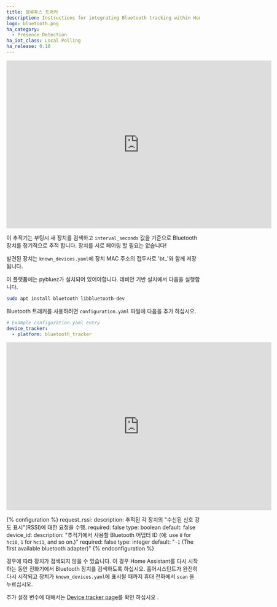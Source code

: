 ```yaml
---
title: 블루투스 트래커
description: Instructions for integrating Bluetooth tracking within Home Assistant.
logo: bluetooth.png
ha_category:
  - Presence Detection
ha_iot_class: Local Polling
ha_release: 0.18
---
```


<iframe width="690" height="437" src="https://www.youtube.com/embed/A2JaMiIXW9Q?start=426" frameborder="0" allow="accelerometer; autoplay; encrypted-media; gyroscope; picture-in-picture" allowfullscreen>
</iframe>

이 추적기는 부팅시 새 장치를 검색하고 `interval_seconds` 값을 기준으로 Bluetooth 장치를 정기적으로 추적 합니다. 장치를 서로 페어링 할 필요는 없습니다! 

발견된 장치는 `known_devices.yaml`에 장치 MAC 주소의 접두사로 'bt_'와 함께 저장됩니다.

이 플랫폼에는 pybluez가 설치되어 있어야합니다. 데비안 기반 설치에서 다음을 실행합니다. 

```bash
sudo apt install bluetooth libbluetooth-dev
```

Bluetooth 트래커를 사용하려면 `configuration.yaml` 파일에 다음을 추가 하십시오.

```yaml
# Example configuration.yaml entry
device_tracker:
  - platform: bluetooth_tracker
```

<iframe width="690" height="437" src="https://www.youtube.com/embed/whGuasU9wEw" frameborder="0" allow="accelerometer; autoplay; encrypted-media; gyroscope; picture-in-picture" allowfullscreen>
</iframe>

{% configuration %}
request_rssi:
  description: 추적된 각 장치의 "수신된 신호 강도 표시"(RSSI)에 대한 요청을 수행.
  required: false
  type: boolean
  default: false
device_id:
  description: "추적기에서 사용할 Bluetooth 어댑터 ID (예: use `0` for `hci0`, `1` for `hci1`, and so on.)"
  required: false
  type: integer
  default: "`-1` (The first available bluetooth adapter)"
{% endconfiguration %}

경우에 따라 장치가 검색되지 않을 수 있습니다. 이 경우 Home Assistant를 다시 시작하는 동안 전화기에서 Bluetooth 장치를 검색하도록 하십시오. 홈어시스턴트가 완전히 다시 시작되고 장치가 `known_devices.yaml`에 표시될 때까지 휴대 전화에서 `scan` 을 누르십시오.

추가 설정 변수에 대해서는 [Device tracker page](/integrations/device_tracker/)를 확인 하십시오 .
